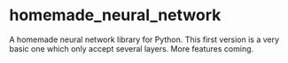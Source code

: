 # homemade_neural_network
A homemade neural network library for Python. This first version is a very basic one which only accept several layers. More features coming.
